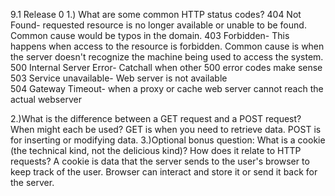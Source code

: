 9.1
Release 0
1.) What are some common HTTP status codes?
404 Not Found- requested resource is no longer available or unable to be found. Common cause would be typos in the domain.
403 Forbidden- This happens when access to the resource is forbidden. Common cause is when the server doesn't recognize the machine being used to access the system.
500 Internal Server Error- Catchall when other 500 error codes make sense
503 Service unavailable- Web server is not available  
504 Gateway Timeout- when a proxy or cache web server cannot reach the actual webserver 

2.)What is the difference between a GET request and a POST request? When might each be used?
GET is when you need to retrieve  data. POST is for inserting or modifying data.
3.)Optional bonus question: What is a cookie (the technical kind, not the delicious kind)? How does it relate to HTTP requests?
A cookie is data that the server sends to the user's browser to keep track of the user. Browser can interact and store it or send it back for the server. 